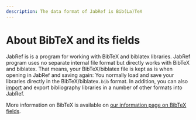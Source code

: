 ```yaml
---
description: The data format of JabRef is Bib(La)TeX
---
```


# About BibTeX and its fields

JabRef is is a program for working with BibTeX and biblatex libraries. JabRef program uses no separate internal file format but directly works with BibTeX and biblatex. That means, your BibTeX/biblatex file is kept as is when opening in JabRef and saving again: You normally load and save your libraries directly in the BibTeX/biblatex`.bib` format. In addition, you can also [import](../collect/) and export bibliography libraries in a number of other formats into JabRef.

More information on BibTeX is available on [our information page on BibTeX fields](fields.md).

